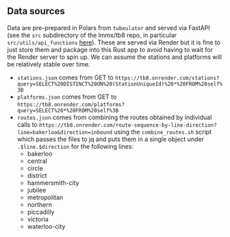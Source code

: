 ## Data sources

Data are pre-prepared in Polars from `tubeulator` and served via FastAPI (see the `src` subdirectory
of the lmmx/tb8 repo, in particular `src/utils/api_functions` [here](https://github.com/lmmx/tb8/blob/master/app/api-explorer/src/utils/api_functions.js)).
These are served via Render but it is fine to just store them and package into this Rust app to
avoid having to wait for the Render server to spin up. We can assume the stations and platforms will
be relatively stable over time.

- `stations.json` comes from GET to `https://tb8.onrender.com/stations?query=SELECT%20DISTINCT%20ON%20(StationUniqueId)%20*%20FROM%20self%3B`
- `platforms.json` comes from GET to `https://tb8.onrender.com/platforms?query=SELECT%20*%20FROM%20self%3B`
- `routes.json` comes from combining the routes obtained by individual calls to `https://tb8.onrender.com/route-sequence-by-line-direction?line=bakerloo&direction=inbound`
  using the `combine_routes.sh` script which passes the files to jq and puts them in a single object under `.$line.$direction` for the following lines:
  - bakerloo
  - central
  - circle
  - district
  - hammersmith-city
  - jubilee
  - metropolitan
  - northern
  - piccadilly
  - victoria
  - waterloo-city
